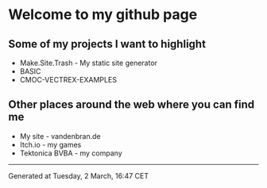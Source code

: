 # Welcome to my github page

## Some of my projects I want to highlight

  * Make.Site.Trash - My static site generator
  * BASIC
  * CMOC-VECTREX-EXAMPLES

## Other places around the web where you can find me

  * My site - vandenbran.de
  * Itch.io - my games
  * Tektonica BVBA - my company

<hr>
Generated at Tuesday, 2 March, 16:47 CET
